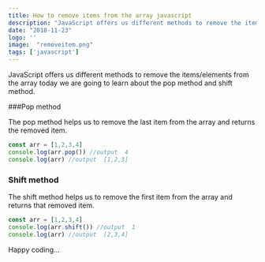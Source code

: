 ```yaml
---
title: How to remove items from the array javascript
description: "JavaScript offers us different methods to remove the items/elements from the array today we are going to learn about the pop method and shift method."
date: "2018-11-23"
logo: ''
image:  "removeitem.png"
tags: ['javascript']
---
```


JavaScript offers us different methods to remove the items/elements from the array today we are going to learn about the pop method and shift method.

###Pop method

The pop method helps us to remove the last item from the array and returns the removed item.

```js
const arr = [1,2,3,4]
console.log(arr.pop()) //output  4
console.log(arr) //output  [1,2,3]
```

### Shift method

The shift method helps us to remove the first item from the array and returns that removed item.

```js
const arr = [1,2,3,4]
console.log(arr.shift()) //output  1
console.log(arr) //output  [2,3,4]
```

Happy coding…